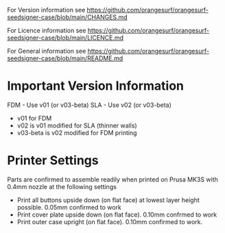 For Version information see https://github.com/orangesurf/orangesurf-seedsigner-case/blob/main/CHANGES.md

For Licence information see https://github.com/orangesurf/orangesurf-seedsigner-case/blob/main/LICENCE.md

For General information see https://github.com/orangesurf/orangesurf-seedsigner-case/blob/main/README.md

# Important Version Information
FDM - Use v01 (or v03-beta)
SLA - Use v02 (or v03-beta)

- v01 for FDM
- v02 is v01 modified for SLA (thinner walls)
- v03-beta is v02 modified for FDM printing 


# Printer Settings
Parts are confirmed to assemble readily when printed on Prusa MK3S with 0.4mm nozzle at the following settings
- Print all buttons upside down (on flat face) at lowest layer height possible. 0.05mm confirmed to work
- Print cover plate upside down (on flat face). 0.10mm confrmed to work
- Print outer case upright (on flat face). 0.10mm confirmed to work. 
